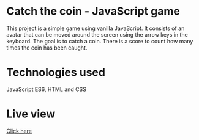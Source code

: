 # Catch the coin - JavaScript game

This project is a simple game using vanilla JavaScript.
It consists of an avatar that can be moved around the screen using the arrow keys in the keyboard. The goal is to catch a coin.
There is a score to count how many times the coin has been caught.

# Technologies used

JavaScript ES6, HTML and CSS

# Live view
[Click here](https://lucaas27.github.io/catchTheCoin/)
